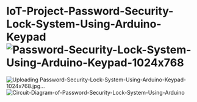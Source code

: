 # IoT-Project-Password-Security-Lock-System-Using-Arduino-Keypad![Password-Security-Lock-System-Using-Arduino-Keypad-1024x768](https://github.com/mhasibur/IoT-Project-Password-Security-Lock-System-Using-Arduino-Keypad/assets/73151150/9025eb7e-c4f0-4075-aa51-bde035c6c049)
![Uploading Password-Security-Lock-System-Using-Arduino-Keypad-1024x768.jpg…]()
![Circuit-Diagram-of-Password-Security-Lock-System-Using-Arduino](https://github.com/mhasibur/IoT-Project-Password-Security-Lock-System-Using-Arduino-Keypad/assets/73151150/d4434304-ab00-4ab8-99ed-b0d3fc6c76c4)
